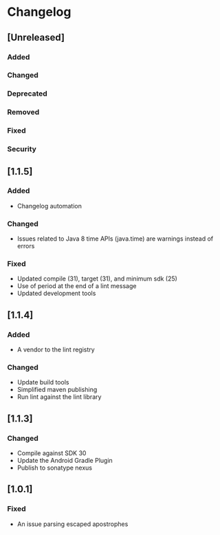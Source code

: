 # Changelog

## [Unreleased]
### Added

### Changed

### Deprecated

### Removed

### Fixed

### Security

## [1.1.5]
### Added
- Changelog automation

### Changed
- Issues related to Java 8 time APIs (java.time) are warnings instead of errors

### Fixed
- Updated compile (31), target (31), and minimum sdk (25)
- Use of period at the end of a lint message
- Updated development tools

## [1.1.4]
### Added
- A vendor to the lint registry

### Changed
- Update build tools
- Simplified maven publishing
- Run lint against the lint library

## [1.1.3]
### Changed
- Compile against SDK 30
- Update the Android Gradle Plugin
- Publish to sonatype nexus

## [1.0.1]
### Fixed
- An issue parsing escaped apostrophes